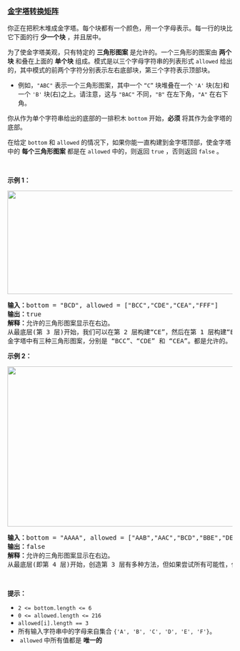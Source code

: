 ### [金字塔转换矩阵](https://leetcode-cn.com/problems/pyramid-transition-matrix)

<p>你正在把积木堆成金字塔。每个块都有一个颜色，用一个字母表示。每一行的块比它下面的行 <strong>少一个块</strong> ，并且居中。</p>

<p>为了使金字塔美观，只有特定的 <strong>三角形图案</strong> 是允许的。一个三角形的图案由&nbsp;<strong>两个块</strong>&nbsp;和叠在上面的 <strong>单个块</strong> 组成。模式是以三个字母字符串的列表形式&nbsp;<code>allowed</code>&nbsp;给出的，其中模式的前两个字符分别表示左右底部块，第三个字符表示顶部块。</p>

<ul>
	<li>例如，<code>"ABC"</code>&nbsp;表示一个三角形图案，其中一个 <code>“C”</code> 块堆叠在一个&nbsp;<code>'A'</code>&nbsp;块(左)和一个&nbsp;<code>'B'</code>&nbsp;块(右)之上。请注意，这与 <code>"BAC"</code>&nbsp;不同，<code>"B"</code>&nbsp;在左下角，<code>"A"</code>&nbsp;在右下角。</li>
</ul>

<p>你从作为单个字符串给出的底部的一排积木&nbsp;<code>bottom</code>&nbsp;开始，<strong>必须</strong>&nbsp;将其作为金字塔的底部。</p>

<p>在给定&nbsp;<code>bottom</code>&nbsp;和&nbsp;<code>allowed</code>&nbsp;的情况下，如果你能一直构建到金字塔顶部，使金字塔中的 <strong>每个三角形图案</strong> 都是在&nbsp;<code>allowed</code>&nbsp;中的，则返回 <code>true</code> ，否则返回 <code>false</code> 。</p>

<p>&nbsp;</p>

<p><strong>示例 1：</strong></p>

<p><img src="https://assets.leetcode.com/uploads/2021/08/26/pyramid1-grid.jpg" style="height: 232px; width: 600px;" /></p>

<pre>
<strong>输入：</strong>bottom = "BCD", allowed = ["BCC","CDE","CEA","FFF"]
<strong>输出：</strong>true
<strong>解释：</strong>允许的三角形图案显示在右边。
从最底层(第 3 层)开始，我们可以在第 2 层构建“CE”，然后在第 1 层构建“E”。
金字塔中有三种三角形图案，分别是 “BCC”、“CDE” 和 “CEA”。都是允许的。
</pre>

<p><strong>示例 2：</strong></p>

<p><img src="https://assets.leetcode.com/uploads/2021/08/26/pyramid2-grid.jpg" style="height: 359px; width: 600px;" /></p>

<pre>
<strong>输入：</strong>bottom = "AAAA", allowed = ["AAB","AAC","BCD","BBE","DEF"]
<strong>输出：</strong>false
<strong>解释：</strong>允许的三角形图案显示在右边。
从最底层(即第 4 层)开始，创造第 3 层有多种方法，但如果尝试所有可能性，你便会在创造第 1 层前陷入困境。
</pre>

<p>&nbsp;</p>

<p><strong>提示：</strong></p>

<ul>
	<li><code>2 &lt;= bottom.length &lt;= 6</code></li>
	<li><code>0 &lt;= allowed.length &lt;= 216</code></li>
	<li><code>allowed[i].length == 3</code></li>
	<li>所有输入字符串中的字母来自集合&nbsp;<code>{'A', 'B', 'C', 'D', 'E', 'F'}</code>。</li>
	<li>&nbsp;<code>allowed</code>&nbsp;中所有值都是 <strong>唯一的</strong></li>
</ul>
